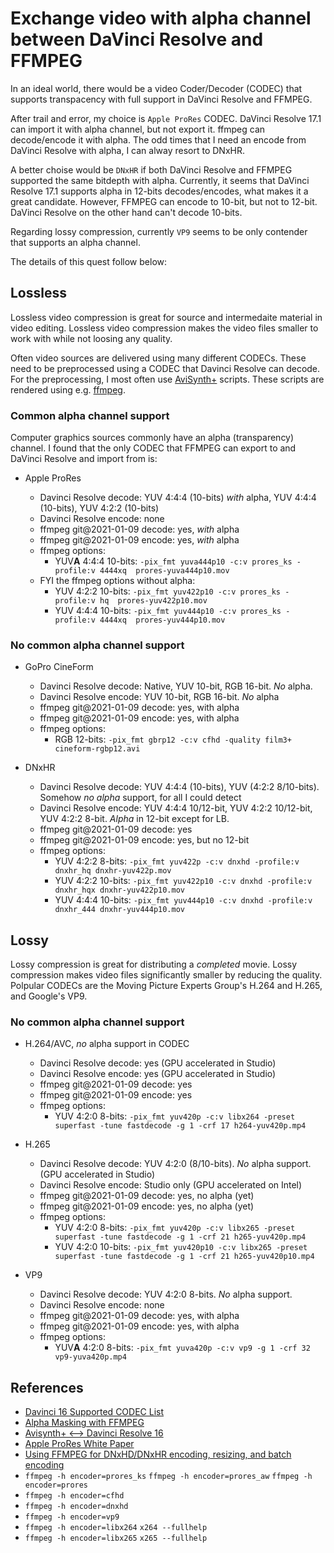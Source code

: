# Exchange video with alpha channel between DaVinci Resolve and FFMPEG

In an ideal world, there would be a video Coder/Decoder (CODEC) that supports transpacency with full support in DaVinci Resolve and FFMPEG.

After trail and error, my choice is `Apple ProRes` CODEC.  DaVinci Resolve 17.1 can import it with alpha channel, but not export it.  ffmpeg can decode/encode it with alpha.  The odd times that I need an encode from DaVinci Resolve with alpha, I can alway resort to DNxHR.

A better choise would be `DNxHR` if both DaVinci Resolve and FFMPEG supported the same bitdepth with alpha.  Currently, it seems that DaVinci Resolve 17.1 supports alpha in 12-bits decodes/encodes, what makes it a great candidate.  However, FFMPEG can encode to 10-bit, but not to 12-bit.  DaVinci Resolve on the other hand can't decode 10-bits.

Regarding lossy compression, currently `VP9` seems to be only contender that supports an alpha channel.

The details of this quest follow below:

## Lossless

Lossless video compression is great for source and intermedaite material in video editing.  Lossless video compression makes the video files smaller to work with while not loosing any quality.

Often video sources are delivered using many different CODECs.  These need to be preprocessed using a CODEC that Davinci Resolve can decode.  For the preprocessing, I most often use [AviSynth+](http://avisynth.nl/index.php/AviSynth+) scripts.  These scripts are rendered using e.g. [ffmpeg](https://www.ffmpeg.org/).

### Common alpha channel support

Computer graphics sources commonly have an alpha (transparency) channel.  I found that the only CODEC that FFMPEG can export to and DaVinci Resolve and import from is:

* Apple ProRes

    * Davinci Resolve decode: YUV 4:4:4 (10-bits) *with* alpha, YUV 4:4:4 (10-bits), YUV 4:2:2 (10-bits)
    * Davinci Resolve encode: none
    * ffmpeg git@2021-01-09 decode: yes, *with* alpha
    * ffmpeg git@2021-01-09 encode: yes, *with* alpha
    * ffmpeg options:
      * YUV**A** 4:4:4 10-bits: `-pix_fmt yuva444p10 -c:v prores_ks -profile:v 4444xq  prores-yuva444p10.mov`
    * FYI the ffmpeg options without alpha:
      * YUV 4:2:2 10-bits: `-pix_fmt yuv422p10 -c:v prores_ks -profile:v hq  prores-yuv422p10.mov`
      * YUV 4:4:4 10-bits: `-pix_fmt yuv444p10 -c:v prores_ks -profile:v 4444xq  prores-yuv444p10.mov`

### No common alpha channel support

* GoPro CineForm

   * Davinci Resolve decode: Native, YUV 10-bit, RGB 16-bit. *No* alpha. 
   * Davinci Resolve encode: YUV 10-bit, RGB 16-bit. *No* alpha
   * ffmpeg git@2021-01-09 decode: yes, with alpha
   * ffmpeg git@2021-01-09 encode: yes, with alpha
   * ffmpeg options:
      * RGB 12-bits: `-pix_fmt gbrp12 -c:v cfhd -quality film3+ cineform-rgbp12.avi`

* DNxHR

   * Davinci Resolve decode: YUV 4:4:4 (10-bits), YUV (4:2:2 8/10-bits). Somehow *no alpha* support, for all I could detect
   * Davinci Resolve encode: YUV 4:4:4 10/12-bit, YUV 4:2:2 10/12-bit, YUV 4:2:2 8-bit.  *Alpha* in 12-bit except for LB.
   * ffmpeg git@2021-01-09 decode: yes
   * ffmpeg git@2021-01-09 encode: yes, but no 12-bit
   * ffmpeg options:
      * YUV 4:2:2 8-bits: `-pix_fmt yuv422p -c:v dnxhd -profile:v dnxhr_hq dnxhr-yuv422p.mov`
      * YUV 4:2:2 10-bits: `-pix_fmt yuv422p10 -c:v dnxhd -profile:v dnxhr_hqx dnxhr-yuv422p10.mov`
      * YUV 4:4:4 10-bits: `-pix_fmt yuv444p10 -c:v dnxhd -profile:v dnxhr_444 dnxhr-yuv444p10.mov`

## Lossy

Lossy compression is great for distributing a *completed* movie. Lossy compression makes video files significantly smaller by reducing the quality.  Polpular CODECs are the Moving Picture Experts Group's H.264 and H.265, and Google's VP9.

### No common alpha channel support

* H.264/AVC, *no* alpha support in CODEC

   * Davinci Resolve decode: yes (GPU accelerated in Studio)
   * Davinci Resolve encode: yes (GPU accelerated in Studio)
   * ffmpeg git@2021-01-09 decode: yes
   * ffmpeg git@2021-01-09 encode: yes
   * ffmpeg options:
      * YUV 4:2:0 8-bits: `-pix_fmt yuv420p -c:v libx264 -preset superfast -tune fastdecode -g 1 -crf 17 h264-yuv420p.mp4`

* H.265

   * Davinci Resolve decode: YUV 4:2:0 (8/10-bits). *No* alpha support. (GPU accelerated in Studio)
   * Davinci Resolve encode: Studio only (GPU accelerated on Intel)
   * ffmpeg git@2021-01-09 decode: yes, no alpha (yet)
   * ffmpeg git@2021-01-09 encode: yes, no alpha (yet)
   * ffmpeg options:
      * YUV 4:2:0 8-bits: `-pix_fmt yuv420p -c:v libx265 -preset superfast -tune fastdecode -g 1 -crf 21 h265-yuv420p.mp4`
      * YUV 4:2:0 10-bits: `-pix_fmt yuv420p10 -c:v libx265 -preset superfast -tune fastdecode -g 1 -crf 21 h265-yuv420p10.mp4`

* VP9

   * Davinci Resolve decode: YUV 4:2:0 8-bits. *No* alpha support.
   * Davinci Resolve encode: none
   * ffmpeg git@2021-01-09 decode: yes, with alpha
   * ffmpeg git@2021-01-09 encode: yes, with alpha
   * ffmpeg options:
      * YUV**A** 4:2:0 8-bits: `-pix_fmt yuva420p -c:v vp9 -g 1 -crf 32 vp9-yuva420p.mp4`

## References

* [Davinci 16 Supported CODEC List](https://documents.blackmagicdesign.com/SupportNotes/DaVinci_Resolve_16_Supported_Codec_List.pdf)
* [Alpha Masking with FFMPEG](https://curiosalon.github.io/blog/ffmpeg-alpha-masking/)
* [Avisynth+ <--> Davinci Resolve 16](https://forum.doom9.org/showthread.php?t=176877)
* [Apple ProRes White Paper](https://www.apple.com/final-cut-pro/docs/Apple_ProRes_White_Paper.pdf)
* [Using FFMPEG for DNxHD/DNxHR encoding, resizing, and batch encoding](http://macilatthefront.blogspot.com/2018/12/tutorial-using-ffmpeg-for-dnxhddnxhr.html)
* `ffmpeg -h encoder=prores_ks` `ffmpeg -h encoder=prores_aw` `ffmpeg -h encoder=prores`
* `ffmpeg -h encoder=cfhd`
* `ffmpeg -h encoder=dnxhd`
* `ffmpeg -h encoder=vp9`
* `ffmpeg -h encoder=libx264` `x264 --fullhelp`
* `ffmpeg -h encoder=libx265` `x265 --fullhelp`
